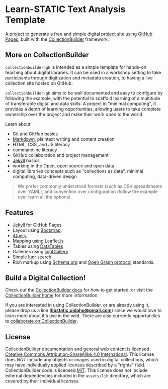 # Learn-STATIC Text Analysis Template

A project to generate a free and simple digital project site using [GitHub Pages](https://pages.github.com/), built with the [CollectionBuilder](https://collectionbuilder.github.io/) framework.

## More on CollectionBuilder

`collectionbuilder-gh` is intended as a simple template for hands-on teaching about digital libraries.
It can be used in a workshop setting to take participants through digitization and metadata creation, to having a live collection site hosted on GitHub.

`collectionbuilder-gh` aims to be well documented and easy to configure by following the example, with the potential to scaffold learning of a multitude of transferable digital and data skills.
A project in "minimal computing", it provides a depth of learning opportunities, allowing users to take complete ownership over the project and make their work open to the world.

Learn about:

- Git and GitHub basics
- [Markdown](https://guides.github.com/features/mastering-markdown/), plaintext writing and content creation
- HTML, CSS, and JS literacy
- commandline literacy
- GitHub collaboration and project management
- [Jekyll](https://jekyllrb.com/) basics
- working in the Open, open source and open data
- digital libraries concepts such as "collections as data", minimal computing, data-driven design

> We prefer commonly understood formats (such as CSV spreadsheets over YAML), and convention over configuration (follow the example over learn all the options).

## Features

- [Jekyll](https://jekyllrb.com/) for GitHub Pages 
- Layout using [Bootstrap](https://getbootstrap.com/docs/4.0/getting-started/introduction/).
- [jQuery](https://jquery.com/)
- Mapping using [Leaflet.js](http://leafletjs.com/)
- Tables using [DataTables](https://datatables.net/)
- Galleries using [lightGallery](http://sachinchoolur.github.io/lightGallery/)
- Simple [lunr](https://lunrjs.com/) search 
- Rich markup using [Schema.org](http://schema.org) and [Open Graph protocol](http://ogp.me/) standards.

## Build a Digital Collection! 

Check out the [CollectionBuilder docs](https://collectionbuilder.github.io/cb-docs/) for how to get started, or visit the [CollectionBuilder home](https://collectionbuilder.github.io/) for more information.

If you are interested in using CollectionBuilder, or are already using it, please drop us a line (**libstatic.uidaho@gmail.com**) since we would love to learn more about it's use in the wild. 
There are also currently opportunities to [collaborate on CollectionBuilder](https://collectionbuilder.github.io/about.html#the-grant).

## License

CollectionBuilder documentation and general web content is licensed [Creative Commons Attribution-ShareAlike 4.0 International](http://creativecommons.org/licenses/by-sa/4.0/). 
This license does *NOT* include any objects or images used in digital collections, which may have individually applied licenses described by a "rights" field.
CollectionBuilder code is licensed [MIT](https://github.com/CollectionBuilder/collectionbuilder-gh/blob/main/LICENSE). 
This license does not include external dependencies included in the `assets/lib` directory, which are covered by their individual licenses.
